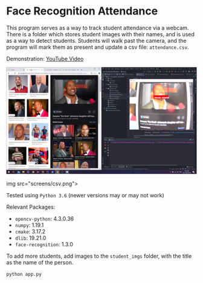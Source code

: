 # Face Recognition Attendance

This program serves as a way to track student attendance via a webcam. There is a folder which stores student images with
their names, and is used as a way to detect students. Students will walk past the camera, and the program will mark them
as present and update a csv file: `attendance.csv`.

Demonstration: [YouTube Video](https://www.youtube.com/watch?v=wVKdivm72tg)

<img src="screens/dj.png"> 

img src="screens/csv.png"> 

Tested using `Python 3.6` (newer versions may or may not work)

Relevant Packages:

- `opencv-python`: 4.3.0.36
- `numpy`: 1.19.1
- `cmake`: 3.17.2
- `dlib`: 19.21.0
- `face-recognition`: 1.3.0

To add more students, add images to the `student_imgs` folder, with the title as the name of the person.

```bash
python app.py
```



